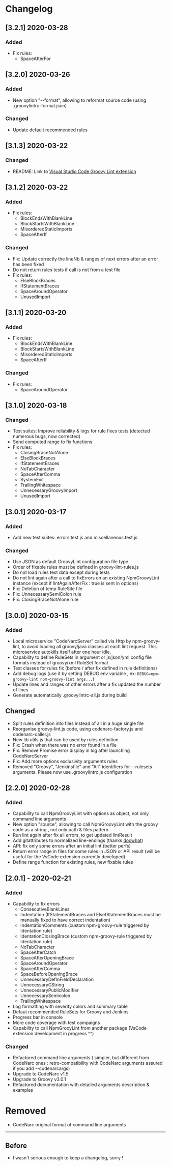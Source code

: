# Changelog

## [3.2.1] 2020-03-28

### Added

- Fix rules:
  - SpaceAfterFor

## [3.2.0] 2020-03-26

### Added

- New option "--format", allowing to reformat source code (using .groovylintrc-format.json)

### Changed

- Update default recommended rules

## [3.1.3] 2020-03-22

### Changed

- README: Link to [Visual Studio Code Groovy Lint extension](https://marketplace.visualstudio.com/items?itemName=NicolasVuillamy.vscode-groovy-lint)

## [3.1.2] 2020-03-22

### Added

- Fix rules:
  - BlockEndsWithBlankLine
  - BlockStartsWithBlankLine
  - MisorderedStaticImports
  - SpaceAfterIf

### Changed

- Fix: Update correctly the lineNb & ranges of next errors after an error has been fixed
- Do not return rules tests if call is not from a test file
- Fix rules:
  - ElseBlockBraces
  - IfStatementBraces
  - SpaceAroundOperator
  - UnusedImport

## [3.1.1] 2020-03-20

### Added

- Fix rules:
  - BlockEndsWithBlankLine
  - BlockStartsWithBlankLine
  - MisorderedStaticImports
  - SpaceAfterIf

### Changed

- Fix rules:
  - SpaceAroundOperator

## [3.1.0] 2020-03-18

### Changed

- Test suites: Improve reliability & logs for rule fixes tests (detected numerous bugs, now corrected)
- Send computed range to fix functions
- Fix rules:
  - ClosingBraceNotAlone
  - ElseBlockBraces
  - IfStatementBraces
  - NoTabCharacter
  - SpaceAfterComma
  - SystemExit
  - TrailingWhitespace
  - UnnecessaryGroovyImport
  - UnusedImport

## [3.0.1] 2020-03-17

### Added

- Add new test suites: errors.test.js and miscellaneous.test.js

### Changed

- Use JSON as default GroovyLint configuration file type
- Order of fixable rules must be defined in groovy-lint-rules.js
- Do not load rules test data except during tests
- Do not lint again after a call to fixErrors on an existing NpmGroovyLint instance (except if lintAgainAfterFix : true is sent in options)
- Fix: Deletion of temp RuleSite file
- Fix: UnnecessarySemiColon rule
- Fix: ClosingBraceNotAlone rule

## [3.0.0] 2020-03-15

### Added 

- Local microservice "CodeNarcServer" called via Http by npm-groovy-lint, to avoid loading all groovy/java classes at each lint request. This microservice autokills itself after one hour idle.
- Capability to define RuleSets in argument or js/json/yml config file formats instead of groovy/xml RuleSet format
- Test classes for rules fix (before / after fix defined in rule definitions)
- Add debug logs (use it by setting DEBUG env variable , ex: `DEBUG=npm-groovy-lint npm-groovy-lint args...`)
- Update lines and ranges of other errors after a fix updated the number of lines
- Generate automatically .groovylintrc-all.js during build 

## Changed

- Split rules definition into files instead of all in a huge single file
- Reorganise groovy-lint.js code, using codenarc-factory.js and codenarc-caller.js
- New lib utils.js that can be used by rules definition
- Fix: Crash when there was no error found in a file
- Fix: Remove Promise error display in log after launching CodeNarcServer
- Fix: Add more options exclusivity arguments rules
- Removed "Groovy", "Jenkinsfile" and "All" identifiers for --rulesets arguments. Please now use .groovylintrc.js configuration

## [2.2.0] 2020-02-28

### Added

- Capability to call NpmGroovyLint with options as object, not only command line arguments
- New option "source", allowing to call NpmGroovyLint with the groovy code as a string , not only path & files pattern
- Run lint again after fix all errors, to get updated lintResult
- Add gitattributes to normalized line-endings (thanks [docwhat](https://github.com/docwhat))
- API: fix only some errors after an initial lint (better perfs)
- Return error range in files for some rules in JSON or API result (will be useful for the VsCode extension currently developed)
- Define range function for existing rules, new fixable rules

## [2.0.1] - 2020-02-21

### Added

- Capability to fix errors
    - ConsecutiveBlankLines
    - Indentation (IfStatementBraces and ElsefStatementBraces must be manually fixed to have correct indentation)
    - IndentationComments (custom npm-groovy-rule triggered by Identation rule)
    - IdentationClosingBrace (custom npm-groovy-rule triggered by Identation rule)
    - NoTabCharacter
    - SpaceAfterCatch
    - SpaceAfterOpeningBrace
    - SpaceAroundOperator
    - SpaceAfterComma
    - SpaceBeforeOpeningBrace
    - UnnecessaryDefInFieldDeclaration
    - UnnecessaryGString
    - UnnecessaryPublicModifier
    - UnnecessarySemicolon
    - TrailingWhitespace
- Log formatting with severity colors and summary table
- Defaut recommended RuleSets for Groovy and Jenkins
- Progress bar in console
- More code coverage with test campaigns
- Capability to call NpmGrooyLint from another package (VsCode extension development in progress ^^)

### Changed

- Refactored command line arguments ( simpler, but different from CodeNarc ones : retro-compatibility with CodeNarc arguments assured if you add --codenarcargs)
- Upgrade to CodeNarc v1.5
- Upgrade to Groovy v3.0.1
- Refactored documentation with detailed arguments description & examples

# Removed

- CodeNarc original format of command line arguments

___
## Before

 - I wasn't serious enough to keep a changelog, sorry !








